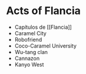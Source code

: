 # Acts of Flancia
- Capítulos de [[Flancia]]
- Caramel City
- Robofriend
- Coco-Caramel University
- Wu-tang clan
- Cannazon
- Kanyo West
